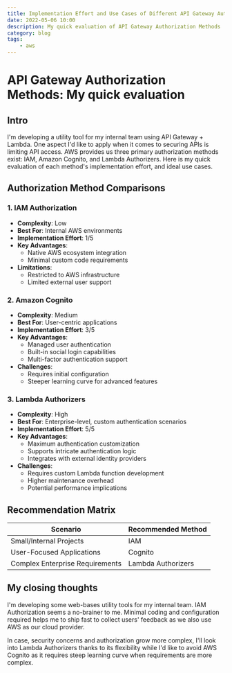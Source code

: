 ```yaml
---
title: Implementation Effort and Use Cases of Different API Gateway Authorization Methods
date: 2022-05-06 10:00
description: My quick evaluation of API Gateway Authorization Methods
category: blog
tags:
    - aws
---
```


# API Gateway Authorization Methods: My quick evaluation

## Intro
I'm developing a utility tool for my internal team using API Gateway + Lambda. One aspect I'd like to apply when it comes to securing APIs is limiting API access. AWS provides us three primary authorization methods exist: IAM, Amazon Cognito, and Lambda Authorizers. Here is my quick evaluation of each method's implementation effort, and ideal use cases.

## Authorization Method Comparisons

### 1. IAM Authorization
- **Complexity**: Low
- **Best For**: Internal AWS environments
- **Implementation Effort**: 1/5
- **Key Advantages**:
  - Native AWS ecosystem integration
  - Minimal custom code requirements
- **Limitations**:
  - Restricted to AWS infrastructure
  - Limited external user support

### 2. Amazon Cognito
- **Complexity**: Medium
- **Best For**: User-centric applications
- **Implementation Effort**: 3/5
- **Key Advantages**:
  - Managed user authentication
  - Built-in social login capabilities
  - Multi-factor authentication support
- **Challenges**:
  - Requires initial configuration
  - Steeper learning curve for advanced features

### 3. Lambda Authorizers
- **Complexity**: High
- **Best For**: Enterprise-level, custom authentication scenarios
- **Implementation Effort**: 5/5
- **Key Advantages**:
  - Maximum authentication customization
  - Supports intricate authentication logic
  - Integrates with external identity providers
- **Challenges**:
  - Requires custom Lambda function development
  - Higher maintenance overhead
  - Potential performance implications

## Recommendation Matrix

| Scenario | Recommended Method |
|----------|-------------------|
| Small/Internal Projects | IAM |
| User-Focused Applications | Cognito |
| Complex Enterprise Requirements | Lambda Authorizers |

## My closing thoughts
I'm developing some web-bases utility tools for my internal team. IAM Authorization seems a no-brainer to me. Minimal coding and configuration required helps me to ship fast to collect users' feedback as we also use AWS as our cloud provider.

In case, security concerns and authorization grow more complex, I'll look into Lambda Authorizers thanks to its flexibility while I'd like to avoid AWS Cognito as it requires steep learning curve when requirements are more complex.
